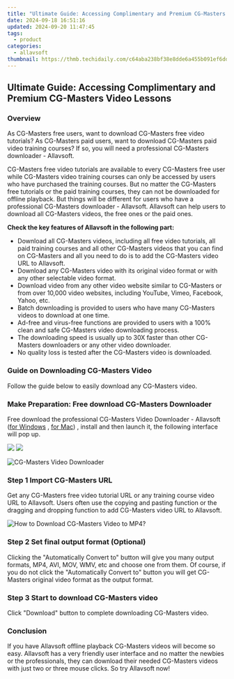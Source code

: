 ```yaml
---
title: "Ultimate Guide: Accessing Complimentary and Premium CG-Masters Video Lessons"
date: 2024-09-18 16:51:16
updated: 2024-09-20 11:47:45
tags:
  - product
categories:
  - allavsoft
thumbnail: https://thmb.techidaily.com/c64aba238bf38e8dde6a455b091ef6dd75fa774a21d0b3000a42b8339ddfda6c.jpg
---
```


## Ultimate Guide: Accessing Complimentary and Premium CG-Masters Video Lessons

### Overview

As CG-Masters free users, want to download CG-Masters free video tutorials? As CG-Masters paid users, want to download CG-Masters paid video training courses? If so, you will need a professional CG-Masters downloader - Allavsoft.

CG-Masters free video tutorials are available to every CG-Masters free user while CG-Masters video training courses can only be accessed by users who have purchased the training courses. But no matter the CG-Masters free tutorials or the paid training courses, they can not be downloaded for offline playback. But things will be different for users who have a professional CG-Masters downloader - Allavsoft. Allavsoft can help users to download all CG-Masters videos, the free ones or the paid ones.

**Check the key features of Allavsoft in the following part:**

* Download all CG-Masters videos, including all free video tutorials, all paid training courses and all other CG-Masters videos that you can find on CG-Masters and all you need to do is to add the CG-Masters video URL to Allavsoft.
* Download any CG-Masters video with its original video format or with any other selectable video format.
* Download video from any other video website similar to CG-Masters or from over 10,000 video websites, including YouTube, Vimeo, Facebook, Yahoo, etc.
* Batch downloading is provided to users who have many CG-Masters videos to download at one time.
* Ad-free and virus-free functions are provided to users with a 100% clean and safe CG-Masters video downloading process.
* The downloading speed is usually up to 30X faster than other CG-Masters downloaders or any other video downloader.
* No quality loss is tested after the CG-Masters video is downloaded.

### Guide on Downloading CG-Masters Video

Follow the guide below to easily download any CG-Masters video.

### Make Preparation: Free download CG-Masters Downloader

Free download the professional CG-Masters Video Downloader - Allavsoft ([for Windows](https://tools.techidaily.com/allavsoft/products/) , [for Mac](https://tools.techidaily.com/allavsoft/products/)) , install and then launch it, the following interface will pop up.

[![](https://www.allavsoft.com/how-to/../images/how-to/free-download-win.jpg)](https://tools.techidaily.com/allavsoft/products/) [![](https://www.allavsoft.com/how-to/../images/how-to/free-download-mac.jpg)](https://tools.techidaily.com/allavsoft/products/)

![CG-Masters Video Downloader](https://www.allavsoft.com/how-to/../images/allavsoft/screen-shot-600.jpg)

### Step 1 Import CG-Masters URL

Get any CG-Masters free video tutorial URL or any training course video URL to Allavsoft. Users often use the copying and pasting function or the dragging and dropping function to add CG-Masters video URL to Allavsoft.

![How to Download CG-Masters Video to MP4?](https://www.allavsoft.com/how-to/../images/how-to/download-rtmp-video/download-rtmp-video.jpg)

### Step 2 Set final output format (Optional)

Clicking the "Automatically Convert to" button will give you many output formats, MP4, AVI, MOV, WMV, etc and choose one from them. Of course, if you do not click the "Automatically Convert to" button you will get CG-Masters original video format as the output format.

### Step 3 Start to download CG-Masters video

Click "Download" button to complete downloading CG-Masters video.

### Conclusion

If you have Allavsoft offline playback CG-Masters videos will become so easy. Allavsoft has a very friendly user interface and no matter the newbies or the professionals, they can download their needed CG-Masters videos with just two or three mouse clicks. So try Allavsoft now!

<ins class="adsbygoogle"
     style="display:block"
     data-ad-format="autorelaxed"
     data-ad-client="ca-pub-7571918770474297"
     data-ad-slot="1223367746"></ins>



<ins class="adsbygoogle"
     style="display:block"
     data-ad-client="ca-pub-7571918770474297"
     data-ad-slot="8358498916"
     data-ad-format="auto"
     data-full-width-responsive="true"></ins>
